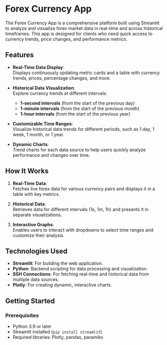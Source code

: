 # Forex Currency App

The Forex Currency App is a comprehensive platform built using Streamlit to analyze and visualize forex market data in real-time and across historical timeframes. This app is designed for clients who need quick access to currency trends, price changes, and performance metrics.

## Features 

- **Real-Time Data Display**:  
  Displays continuously updating metric cards and a table with currency trends, prices, percentage changes, and more.

- **Historical Data Visualization**:  
  Explore currency trends at different intervals:
  - **1-second intervals** (from the start of the previous day)
  - **1-minute intervals** (from the start of the previous month)
  - **1-hour intervals** (from the start of the previous year)

- **Customizable Time Ranges**:  
  Visualize historical data trends for different periods, such as 1 day, 1 week, 1 month, or 1 year.

- **Dynamic Charts**:  
  Trend charts for each data source to help users quickly analyze performance and changes over time.

## How It Works

1. **Real-Time Data**:  
   Fetches live forex data for various currency pairs and displays it in a table with key metrics.

2. **Historical Data**:  
   Retrieves data for different intervals (1s, 1m, 1h) and presents it in separate visualizations.

3. **Interactive Graphs**:  
   Enables users to interact with dropdowns to select time ranges and customize their analysis.

## Technologies Used

- **Streamlit**: For building the web application.
- **Python**: Backend scripting for data processing and visualization.
- **SSH Connections**: For fetching real-time and historical data from multiple data sources.
- **Plotly**: For creating dynamic, interactive charts.

## Getting Started

### Prerequisites
- Python 3.9 or later
- Streamlit installed (`pip install streamlit`)
- Required libraries: Plotly, pandas, paramiko
